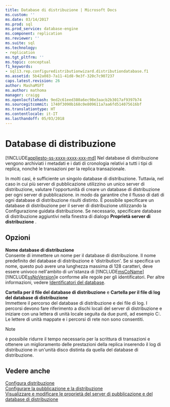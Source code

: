 ```yaml
---
title: Database di distribuzione | Microsoft Docs
ms.custom: ''
ms.date: 03/14/2017
ms.prod: sql
ms.prod_service: database-engine
ms.component: replication
ms.reviewer: ''
ms.suite: sql
ms.technology:
- replication
ms.tgt_pltfrm: ''
ms.topic: conceptual
f1_keywords:
- sql13.rep.configuredistributionwizard.distributiondatabase.f1
ms.assetid: 5b42a083-7a11-41d8-9e3f-320c7c907237
caps.latest.revision: 26
author: MashaMSFT
ms.author: mathoma
manager: craigg
ms.openlocfilehash: 9ed2c61eed380a6ec98e3aacb2b3017af9397b74
ms.sourcegitcommit: 1740f3090b168c0e809611a7aa6fd514075616bf
ms.translationtype: HT
ms.contentlocale: it-IT
ms.lasthandoff: 05/03/2018
---
```

# <a name="distribution-database"></a>Database di distribuzione
[!INCLUDE[appliesto-ss-xxxx-xxxx-xxx-md](../../includes/appliesto-ss-xxxx-xxxx-xxx-md.md)]
  Nel database di distribuzione vengono archiviati i metadati e i dati di cronologia relativi a tutti i tipi di replica, nonché le transazioni per la replica transazionale.  
  
 In molti casi, è sufficiente un singolo database di distribuzione. Tuttavia, nel caso in cui più server di pubblicazione utilizzino un unico server di distribuzione, valutare l'opportunità di creare un database di distribuzione per ogni server di pubblicazione. in modo da garantire che il flusso di dati di ogni database di distribuzione risulti distinto. È possibile specificare un database di distribuzione per il server di distribuzione utilizzando la Configurazione guidata distribuzione. Se necessario, specificare database di distribuzione aggiuntivi nella finestra di dialogo **Proprietà server di distribuzione** .  
  
## <a name="options"></a>Opzioni  
 **Nome database di distribuzione**  
 Consente di immettere un nome per il database di distribuzione. Il nome predefinito del database di distribuzione è 'distribution'. Se si specifica un nome, questo può avere una lunghezza massima di 128 caratteri, deve essere univoco nell'ambito di un'istanza di [!INCLUDE[msCoName](../../includes/msconame-md.md)] [!INCLUDE[ssNoVersion](../../includes/ssnoversion-md.md)]e conforme alle regole per gli identificatori. Per altre informazioni, vedere [Identificatori del database](../../relational-databases/databases/database-identifiers.md).  
  
 **Cartella per il file del database di distribuzione** e **Cartella per il file di log del database di distribuzione**  
 Immettere il percorso del database di distribuzione e dei file di log. I percorsi devono fare riferimento a dischi locali del server di distribuzione e iniziare con una lettera di unità locale seguita da due punti, ad esempio C:. Le lettere di unità mappate e i percorsi di rete non sono consentiti.  
  
> [!NOTE]  
>  è possibile ridurre il tempo necessario per la scrittura di transazioni e ottenere un miglioramento delle prestazioni della replica inserendo il log di distribuzione in un'unità disco distinta da quella del database di distribuzione.  
  
## <a name="see-also"></a>Vedere anche  
 [Configura distribuzione](../../relational-databases/replication/configure-distribution.md)   
 [Configurare la pubblicazione e la distribuzione](../../relational-databases/replication/configure-publishing-and-distribution.md)   
 [Visualizzare e modificare le proprietà del server di pubblicazione e del database di distribuzione](../../relational-databases/replication/view-and-modify-distributor-and-publisher-properties.md)  
  
  
